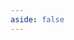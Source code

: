 ```yaml
---
aside: false
---
```


<script setup>
import DemoContainer from '@demo/DemoContainer.vue'
import DemoUseViewTransitionShop from '@demo/use-view-transition/Shop.vue'
</script>

<!-- prettier-ignore-start -->
<DemoContainer>
  <DemoUseViewTransitionShop />
  <template #code>

  <<< ../../../src/demo/use-view-transition/Shop.vue
  </template>
</DemoContainer>
<!-- prettier-ignore-end -->
